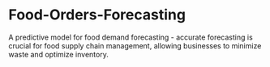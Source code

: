# Food-Orders-Forecasting
A predictive model for food demand forecasting - accurate forecasting is crucial for food supply chain management, allowing businesses to minimize waste and optimize inventory.
